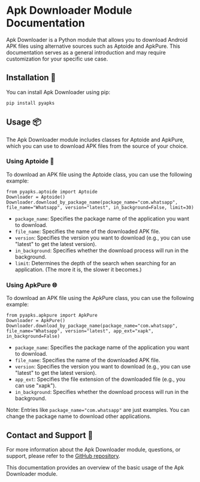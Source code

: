 ﻿# Apk Downloader Module Documentation
Apk Downloader is a Python module that allows you to download Android APK files using alternative sources such as Aptoide and ApkPure. This documentation serves as a general introduction and may require customization for your specific use case.
## Installation 🚀
You can install Apk Downloader using pip:

    pip install pyapks

## Usage 📦
The Apk Downloader module includes classes for Aptoide and ApkPure, which you can use to download APK files from the source of your choice.
### Using Aptoide 🛒
To download an APK file using the Aptoide class, you can use the following example:

    from pyapks.aptoide import Aptoide
    Downloader = Aptoide()
    Downloader.download_by_package_name(package_name="com.whatsapp", file_name="Whatsapp", version="latest", in_background=False, limit=30)
-   `package_name`: Specifies the package name of the application you want to download.
-   `file_name`: Specifies the name of the downloaded APK file.
-   `version`: Specifies the version you want to download (e.g., you can use "latest" to get the latest version).
-   `in_background`: Specifies whether the download process will run in the background.
-   `limit`: Determines the depth of the search when searching for an application. (The more it is, the slower it becomes.)
### Using ApkPure 🌐
To download an APK file using the ApkPure class, you can use the following example:

    from pyapks.apkpure import ApkPure
    Downloader = ApkPure()
    Downloader.download_by_package_name(package_name="com.whatsapp", file_name="Whatsapp", version="latest", app_ext="xapk", in_background=False)
-   `package_name`: Specifies the package name of the application you want to download.
-   `file_name`: Specifies the name of the downloaded APK file.
-   `version`: Specifies the version you want to download (e.g., you can use "latest" to get the latest version).
-   `app_ext`: Specifies the file extension of the downloaded file (e.g., you can use "xapk").
-   `in_background`: Specifies whether the download process will run in the background.

Note: Entries like `package_name="com.whatsapp"` are just examples. You can change the package name to download other applications.

## Contact and Support 📧

For more information about the Apk Downloader module, questions, or support, please refer to the [GitHub repository](https://github.com/09u2h4n/pyapks).

This documentation provides an overview of the basic usage of the Apk Downloader module.
